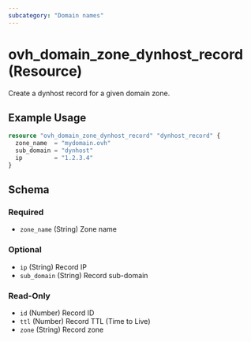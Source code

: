 ```yaml
---
subcategory: "Domain names"
---
```


# ovh_domain_zone_dynhost_record (Resource)

Create a dynhost record for a given domain zone.

## Example Usage

```terraform
resource "ovh_domain_zone_dynhost_record" "dynhost_record" {
  zone_name  = "mydomain.ovh"
  sub_domain = "dynhost"
  ip         = "1.2.3.4"
}
```

<!-- schema generated by tfplugindocs -->
## Schema

### Required

- `zone_name` (String) Zone name

### Optional

- `ip` (String) Record IP
- `sub_domain` (String) Record sub-domain

### Read-Only

- `id` (Number) Record ID
- `ttl` (Number) Record TTL (Time to Live)
- `zone` (String) Record zone
